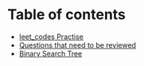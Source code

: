 # Table of contents

* [leet\_codes Practise](README.md)
* [Questions that need to be reviewed](review.md)
* [Binary Search Tree](binary-search-tree.md)
